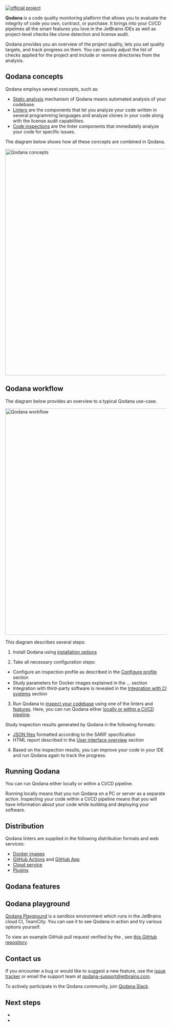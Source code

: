 [//]: # (title: About Qodana)

[![official project](https://jb.gg/badges/official-flat-square.svg)](https://confluence.jetbrains.com/display/ALL/JetBrains+on+GitHub)

**Qodana** is a code quality monitoring platform that allows you to evaluate the integrity of code you own, contract, 
or purchase. It brings into your CI/CD pipelines all the smart features you love in the JetBrains IDEs as well as 
project-level checks like clone detection and license audit. 

Qodana provides you an overview of the project quality, lets you set quality targets, and track progress on them. You 
can quickly adjust the list of checks applied for the project and include or remove directories from the analysis.

<!-- The below lines were commented out because the video contains the outdated UI -->
<!-- Watch this video to get a quick Qodana overview.

<video href="dgIw64OdjdU"/> -->

## Qodana concepts 

Qodana employs several concepts, such as:

* <a href="static-analysis.xml">Static analysis</a> mechanism of Qodana means automated analysis of your codebase. 
* <a href="supported-technologies.md">Linters</a> are the components that let you analyze your code written in 
several programming languages and analyze clones in your code along with the license audit capabilities.
* <a href="code-inspections.xml">Code inspections</a> are the linter components that immediately analyze your code for 
specific issues.

The diagram below shows how all these concepts are combined in Qodana.

<img src="concepts.png" dark-src="concepts_dark.png" width="706" alt="Qodana concepts"/> 

## Qodana workflow

The diagram below provides an overview to a typical Qodana use-case.  

<img src="workflow.png" dark-src="workflow_dark.png" width="706" alt="Qodana workflow"/>

This diagram describes several steps:

1. Install Qodana using [installation options](#Distribution)

2. Take all necessary configuration steps:

<!-- The second point here needs to be referenced -->

   * Configure an inspection profile as described in the [Configure profile](qodana-yaml.md) section
   * Study parameters for Docker images explained in the ... section
   * Integration with third-party software is revealed in the [Integration with CI systems](ci.md) section

3. Run Qodana to <a href="inspect-your-code.xml">inspect your codebase</a> using one of the linters and 
<a href="features.xml">features</a>. Here, you can run Qodana either [locally or within a CI/CD pipeline](#Running+Qodana).

Study inspection results generated by Qodana in the following formats:

* <a href="qodana-sarif-output.md">JSON files</a> formatted according to the SARIF specification
* HTML report described in the <a href="ui-overview.md">User interface overview</a> section

4. Based on the inspection results, you can improve your code in your IDE and run Qodana again to track the progress.  

## Running Qodana

You can run Qodana either locally or within a CI/CD pipeline. 

Running locally means that you run Qodana on a PC or server as a separate action. Inspecting your code within a CI/CD 
pipeline means that you will have information about your code while building and deploying your software.

<!-- Diagram about Qodana configuration needs to be added here -->

## Distribution

Qodana linters are supplied in the following distribution formats and web services:
- [Docker images](docker-images.md)
- [GitHub Actions](github-actions.md) and [GitHub App](qodana-github-application.md)
- [Cloud service](service.md)
- [Plugins](qodana_plugins.md)


<!-- Qodana features need to be explained here as well -->
## Qodana features

## Qodana playground

[Qodana Playground](https://qodana.teamcity.com/overview?mode=builds) is a sandbox environment which runs in the 
JetBrains cloud CI, TeamCity. You can use it to see Qodana in action and try various options yourself.

To view an example GitHub pull request verified by the [](qodana-github-application.md), see [this GitHub repository](https://github.com/JetBrains/qodana-examples/pull/2/checks).

## Contact us

If you encounter a bug or would like to suggest a new feature,
use the <a href="https://youtrack.jetbrains.com/newIssue?project=QD">issue tracker</a> or email the support team at 
<a href="mailto:qodana-support@jetbrains.com">qodana-support@jetbrains.com</a>. 

To actively participate in the Qodana community, join [Qodana Slack](http://qodana.slack.com/).

## Next steps

- <a href="quickstart.md"/>
  
- <a href="supported-technologies.md"/>